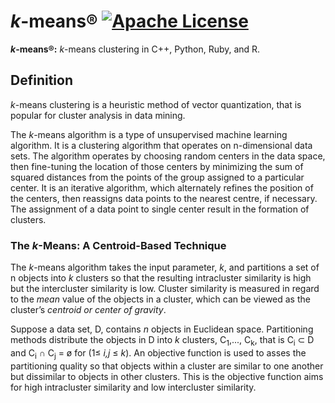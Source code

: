 # <i>k</i>-means® [![Apache License](https://img.shields.io/badge/license-Apache-blue.svg)](https://github.com/iamprabhat/k-means/blob/master/LICENSE)
<b><i>k</i>-means®:</b> <i>k</i>-means clustering in C++, Python, Ruby, and R.

## Definition
<i>k</i>-means clustering is a heuristic method of vector quantization, that is popular for cluster analysis in data mining.

The <i>k</i>-means algorithm is a type of unsupervised machine learning algorithm. It is a clustering algorithm that operates on n-dimensional data sets. The algorithm operates by choosing random centers in the data space, then fine-tuning the location of those centers by minimizing the sum of squared distances from the points of the group assigned to a particular center. It is an iterative algorithm, which alternately refines the position of the centers, then reassigns data points to the nearest centre, if necessary. The assignment of a data point to single center result in the formation of clusters.

### The <i>k</i>-Means: A Centroid-Based Technique
The <i>k</i>-means algorithm takes the input parameter, <i>k</i>, and partitions a set of n objects into <i>k</i> clusters so that the resulting intracluster similarity is high but the intercluster similarity is low. Cluster similarity is measured in regard to the <i>mean</i> value of the objects in a cluster, which can be viewed as the cluster’s <i>centroid or center of gravity</i>.

Suppose a data set, D, contains <i>n</i> objects in Euclidean space. Partitioning methods distribute the objects in D into <i>k</i> clusters, C<sub>1</sub>,..., C<sub>k</sub>, that is C<sub>i</sub> ⊂ D and C<sub>i</sub> ∩ C<sub>j</sub> = ø for (1≤ <i>i,j</i> ≤ <i>k</i>). An objective function is used to asses the partitioning quality so that objects within a cluster are similar to one another but dissimilar to objects in other clusters. This is the objective function aims for high intracluster similarity and low intercluster similarity.
